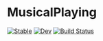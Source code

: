 # MusicalPlaying

[![Stable](https://img.shields.io/badge/docs-stable-blue.svg)](https://tp2750.github.io/MusicalPlaying.jl/stable/)
[![Dev](https://img.shields.io/badge/docs-dev-blue.svg)](https://tp2750.github.io/MusicalPlaying.jl/dev/)
[![Build Status](https://github.com/tp2750/MusicalPlaying.jl/actions/workflows/CI.yml/badge.svg?branch=main)](https://github.com/tp2750/MusicalPlaying.jl/actions/workflows/CI.yml?query=branch%3Amain)

